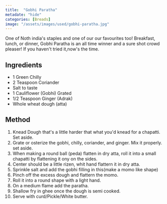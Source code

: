 ```yaml
---
title:  "Gobhi Paratha"
metadate: "hide"
categories: [Breads]
image: "/assets/images/used/gobhi-paratha.jpg"
---
```


One of Noth india's staples and one of our our favourites too! Breakfast, lunch, or dinner, Gobhi Paratha is an all time winner and a sure shot crowd pleaser! If you haven't tried it,now's the time. 

## Ingredients

- 1 Green Chilly
- 2 Teaspoon Coriander
- Salt to taste
- 1 Cauliflower (Gobhi) Grated
- 1/2 Teaspoon Ginger (Adrak)
- Whole wheat dough (atta)


## Method

1. Knead Dough that's a little harder that what you'd knead for a chapatti. Set aside. 
2. Grate or osterize the gobhi, chilly, coriander, and ginger. Mix it properly. set aside.   
3. When making a round ball (peda) flatten in dry atta, roll it into a small chapatti by flattening it ony on the sides. 
4. Center should be a little rizen, whit hand flattern it in dry atta.
5. Sprinkle salt and add the gobhi filling in this(make a momo like shape)
6. Pinch off the excess dough and flattern the momo. 
7. Roll it into a round shape with a light hand. 
8. On a medium flame add the paratha. 
9. Shallow fry in ghee once the dough is semi cooked. 
10. Serve with curd/Pickle/White butter. 

